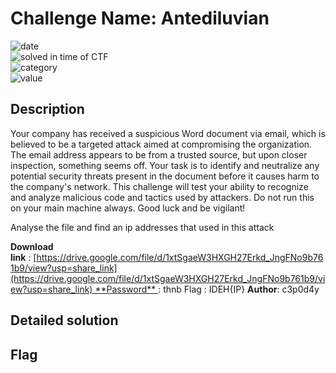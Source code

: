 # Challenge Name: Antediluvian


![date](https://img.shields.io/badge/date-26.02.2023-brightgreen.svg)  
![solved in time of CTF](https://img.shields.io/badge/solved-in%20time%20of%20CTF-brightgreen.svg)   
![category](https://img.shields.io/badge/category-DFIR-blueviolet.svg)   
![value](https://img.shields.io/badge/value-50-blue.svg)  


## Description

Your company has received a suspicious Word document via email, which is believed to be a targeted attack aimed at compromising the organization. The email address appears to be from a trusted source, but upon closer inspection, something seems off. Your task is to identify and neutralize any potential security threats present in the document before it causes harm to the company's network. This challenge will test your ability to recognize and analyze malicious code and tactics used by attackers. Do not run this on your main machine always. Good luck and be vigilant!

Analyse the file and find an ip addresses that used in this attack

**Download link** : [https://drive.google.com/file/d/1xtSgaeW3HXGH27Erkd_JngFNo9b761b9/view?usp=share_link](https://drive.google.com/file/d/1xtSgaeW3HXGH27Erkd_JngFNo9b761b9/view?usp=share_link) **Password** : thnb Flag : IDEH{IP} **Author**: c3p0d4y

## Detailed solution

## Flag

